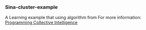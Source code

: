 ### Sina-cluster-example
A Learning example that using algorithm from 
For more information: [Programming Collective Intelligence](http://shop.oreilly.com/product/9780596529321.do)
